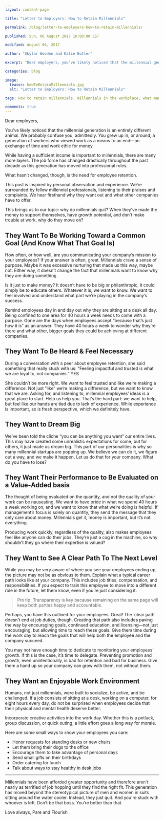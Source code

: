 ```yaml
---
layout: content-page

title: "Letter to Employers: How to Retain Millennials"

permalink: /blog/letter-to-employers-how-to-retain-millennials/

published: Sun, 06 August 2017 10:00:00 EST

modified: August 06, 2017

author: "Skylar Wooden and Katie Butler"

excerpt: "Dear employers, you’ve likely noticed that the millennial generation is an entirely different animal."

categories: blog

image:
  teaser: howToRetainMillennials.jpg
  alt: "Letter to Employers: How to Retain Millennials"

tags: How to retain millennials, millennials in the workplace, what managers should know about millennials, working with millennials

comments: true
---
```


Dear employers, 

You’ve likely noticed that the millennial generation is an entirely different animal. We probably confuse you, admittedly. You grew up in, or around, a generation of workers who viewed work as a means to an end—an exchange of time and work ethic for money. 

While having a sufficient income is important to millennials, there are many more layers. The job force has changed drastically throughout the past decade as this generation has moved into professional roles. 

What hasn’t changed, though, is the need for employee retention. 

This post is inspired by personal observation and experience. We’re surrounded by fellow millennial professionals, listening to their praises and complaints. We hear firsthand why they want out and what other companies have to offer. 

This brings us to our topic: why do millennials quit? When they’ve made the money to support themselves, have growth potential, and don’t make trouble at work, why do they move on? 

## They Want To Be Working Toward a Common Goal (And Know What That Goal Is)

How often, or how well, are you communicating your company’s mission to your employees? If your answer is often, great. <span class="boldText">Millennials crave a sense of purpose</span>. Maybe it was excessive nurturing that made us this way, maybe not. Either way, it doesn’t change the fact that millennials want to know why they are doing something. 

Is it just to make money? It doesn’t have to be big or philanthropic, it could simply be to educate others. Whatever it is, we want to know. We want to feel involved and understand what part we’re playing in the company’s success. 

Remind employees day in and day out why they are sitting at a desk all day. Being confined to one area for 40 hours a week needs to come with a purpose. Gone are the days when employees accept “because that’s just how it is” as an answer. <span class="boldText">They have 40 hours a week to wonder why they’re there and what other, bigger goals they could be achieving at different companies.</span>

## They Want To Be Heard & Feel Necessary

During a conversation with a peer about employee retention, she said something that really stuck with us: <span class="boldText">“Feeling impactful and trusted is what we are loyal to, not companies.”</span> YES

She couldn’t be more right. We want to feel trusted and like we’re making a difference. Not just “like” we’re making a difference, but we want to know that we are. Asking for, and listening to, millennial employees’ ideas is a great place to start. Help us help you. That’s the hard part: we want to help, but feel like our hands are tied due to lack of experience. <span class="boldText">While experience is important, so is fresh perspective, which we definitely have.</span> 

## They Want to Dream Big

We’ve been told the cliche “you can be anything you want” our entire lives. This may have created some unrealistic expectations for some, but for others, it just made us dream big. This part of our personalities is why so many millennial startups are popping up. <span class="boldText">We believe we can do it, we figure out a way, and we make it happen.</span> Let us do that for your company. What do you have to lose?

## They Want Their Performance to Be Evaluated on a Value-Added basis

The thought of being evaluated on the quantity, and not the quality of your work can be nauseating. We want to have pride in what we spend 40 hours a week working on, and we want to know that what we’re doing is helpful. If management’s focus is solely on quantity, they send the message that they only care about money. Millennials get it, money is important, but it’s not everything. 

Producing work quickly, regardless of the quality, also makes employees feel like anyone can do their jobs. They’re just a cog in the machine, so why shouldn’t they go where their expertise is valued?

## They Want to See A Clear Path To The Next Level

While you may be very aware of where you see your employees ending up, the picture may not be as obvious to them. Explain what a typical career path looks like at your company. This includes job titles, compensation, and responsibilities. If you expect to train this employee to move into a different role in the future, let them know, even if you’re just considering it.

<blockquote><span class="boldText">Pro tip</span>: Transparency is key because remaining on the same page will keep both parties happy and accountable. </blockquote>

Perhaps, you have this outlined for your employees. Great! The ‘clear path’ doesn't end at job duties, though. Creating that path also includes paving the way by encouraging goals, continued education, and licensing—not just encouraging, but allowing time to reach these goals. Give them time during the work day to reach the goals that will help both the employee and the company succeed.

You may not have enough time to dedicate to monitoring your employees’ growth. If this is the case, it’s time to delegate. Preventing promotion and growth, even unintentionally, is bad for retention and bad for business. Give them a hand up so your company can grow with them, not without them.  

## They Want an Enjoyable Work Environment

Humans, not just millennials, were built to socialize, be active, and be challenged. If a job consists of sitting at a desk, working on a computer, for eight hours every day, do not be surprised when employees decide that their physical and mental health deserve better. 

Incorporate creative activities into the work day. Whether this is a potluck, group discussion, or quick outing, a little effort goes a long way for morale. 

Here are some small ways to show your employees you care:
<ul>
  <li>Honor requests for standing desks or new chairs</li>
  <li>Let them bring their dogs to the office</li>
  <li>Encourage them to take advantage of personal days</li>
  <li>Send small gifts on their birthdays</li>
  <li>Order catering for lunch</li>
  <li>Talk about ways to stay healthy in desk jobs</li>
</ul>

<hr class="secondary">

Millennials have been afforded greater opportunity and therefore aren’t nearly as terrified of job hopping until they find the right fit. This generation has moved beyond the stereotypical picture of men and women in suits sitting around the water cooler. Instead, they just quit. And you're stuck with whoever is left. Don’t be that boss. You’re better than that. 

Love always, 
Pare and Flourish
